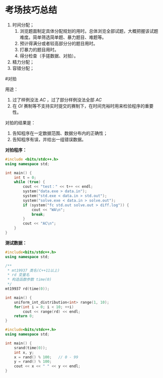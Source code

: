 # 考场技巧总结

1. 时间分配；
   1. 浏览题面制定具体分配规划的用时。总体浏览全部试题，大概把握该试题难度。简单筛选简单题、暴力题目、难题等。
   2. 预计得满分或者较高部分分的题目用时。
   3. 打暴力的题目用时。
   4. 得分检查（手搓数据、对拍）。
2. 精力分配；
3. 容错分配；



#对拍

用途：

1. 过了样例没法 $AC$ ，过了部分样例没法全部 $AC$ 
2. 在 $OI$ 赛制等不支持实时提交的赛制下，在时间充裕时用来检验程序的重要性。



对拍的结果是：

1. 告知程序在一定数据范围、数据分布内的正确性；
2. 告知程序有误，并给出一组错误数据。



**对拍程序：**

```cpp
#include <bits/stdc++.h>
using namespace std;

int main() {
	int t = 0;
	while (true) {
		cout << "test：" << t++ << endl;
		system("data.exe > data.in");
		system("std.exe < data.in > std.out");
		system("solve.exe < data.in > solve.out");
		if (system("fc std.out solve.out > diff.log")) {
			cout << "WA\n";
			break;  
		}
		cout << "AC\n";
	}
}
```



**测试数据：**

```cpp
#include<bits/stdc++.h>
using namespace std;

/**
 * mt19937 类名(C++11以上)
 * rd 变量名 
 * 构造函数参数 time(0)
 */
mt19937 rd(time(0));

int main() {
	uniform_int_distribution<int> range(1, 10);
	for(int i = 0; i < 10; ++i)	
		cout << range(rd) << endl;
	return 0;
}
```

```cpp
#include<bits/stdc++.h>
using namespace std;

int main() {
	srand(time(0));
	int x, y;
	x = rand() % 100;	// 0 - 99
	y = rand() % 100;
	cout << x << " " << y << endl;
}
```



